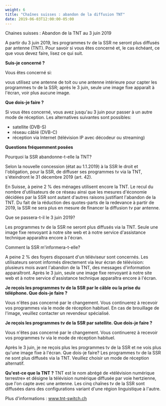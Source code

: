 ```yaml
---
weight: 6
title: "Chaînes suisses : abandon de la diffusion TNT"
date: 2019-06-03T12:00:00-05:00
---
```

Chaines suisses : Abandon de la TNT au 3 juin 2019

A partir du 3 juin 2019, les programmes tv de la SSR ne seront plus diffusés par antenne (TNT). Pour savoir si vous êtes concerné et, le cas échéant, ce que vous devez faire, lisez ce qui suit.

**Suis-je concerné ?**

Vous êtes concerné si:

vous utilisez une antenne de toit ou une antenne intérieure pour capter les programmes tv de la SSR;
après le 3 juin, seule une image fixe apparaît à l'écran, voir plus aucune image.

**Que dois-je faire ?**

Si vous êtes concerné, vous avez jusqu'au 3 juin pour passer à un autre mode de réception.
Les alternatives suivantes sont possibles:

* satellite (DVB-S)
* réseau câblé (DVB-C)
* réception via Internet (télévision IP avec décodeur ou streaming)

**Questions fréquemment posées**

Pourquoi la SSR abandonne-t-elle la TNT?

Selon la nouvelle concession (état au 1.1.2019) à la SSR le droit et l'obligation, pour la SSR, de diffuser ses programmes tv via la TNT, s'éteindront le 31 décembre 2019 (art. 42).

En Suisse, à peine 2 % des ménages utilisent encore la TNT. Le recul du nombre d'utilisateurs de ce réseau ainsi que les mesures d'économie décidées par la SSR sont autant d'autres raisons justifiant l'abandon de la TNT. Du fait de la réduction des quotes-parts de la redevance à partir de 2019, la SSR ne sera plus en mesure de financer la diffusion tv par antenne.


Que se passera-t-il le 3 juin 2019?

Les programmes tv de la SSR ne seront plus diffusés via la TNT. Seule une image fixe renvoyant à notre site web et à notre service d'assistance technique apparaîtra encore à l'écran.


Comment la SSR m'informera-t-elle?

A peine 2 % des foyers disposant d'un téléviseur sont concernés. Les utilisateurs seront informés directement via leur écran de télévision: plusieurs mois avant l'abandon de la TNT, des messages d'information apparaîtront. Après le 3 juin, seule une image fixe renvoyant à notre site web et à notre service d'assistance technique apparaîtra encore à l'écran.


**Je reçois les programmes tv de la SSR par le câble ou la prise du téléphone. Que dois-je faire ?**

Vous n'êtes pas concerné par le changement. Vous continuerez à recevoir vos programmes via le mode de réception habituel. En cas de brouillage de l'image, veuillez contacter un revendeur spécialisé.


**Je reçois les programmes tv de la SSR par satellite. Que dois-je faire ?**

Vous n'êtes pas concerné par le changement. Vous continuerez à recevoir vos programmes tv via le mode de réception habituel.

Après le 3 juin, je ne reçois plus les programmes tv de la SSR et ne vois plus qu'une image fixe à l'écran. Que dois-je faire?
Les programmes tv de la SSR ne sont plus diffusés via la TNT. Veuillez choisir un mode de réception alternatif.

**Qu'est-ce que la TNT ?**
TNT est le nom abrégé de «télévision numérique terrestre» et désigne la télévision numérique diffusée par voie hertzienne, que l'on capte avec une antenne. Les cinq chaînes tv de la SSR sont diffusées dans des configurations variant d'une région linguistique à l'autre.


Plus d'informations :
<a href="https://www.tnt-switch.ch/" target="_blank">www.tnt-switch.ch</a>
